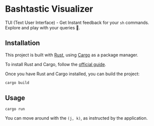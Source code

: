 # Bashtastic Visualizer

TUI (Text User Interface) - Get Instant feedback for your `sh` commands. Explore and play with your queries 🚀.

## Installation

This project is built with [Rust](https://www.rust-lang.org/), using [Cargo](https://doc.rust-lang.org/cargo/) as a package manager.

To install Rust and Cargo, follow the [official guide](https://www.rust-lang.org/tools/install).

Once you have Rust and Cargo installed, you can build the project:

```bash
cargo build
```

## Usage

```
cargo run
```

You can move around with the `(j, k)`, as instructed by the application.
